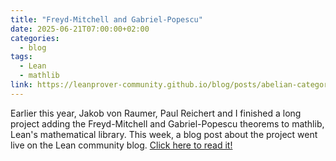 ```yaml
---
title: "Freyd-Mitchell and Gabriel-Popescu"
date: 2025-06-21T07:00:00+02:00
categories:
  - blog
tags:
  - Lean
  - mathlib
link: https://leanprover-community.github.io/blog/posts/abelian-categories/
---
```


Earlier this year, Jakob von Raumer, Paul Reichert and I finished a long project
adding the Freyd-Mitchell and Gabriel-Popescu theorems to mathlib, Lean's
mathematical library. This week, a blog post about the project went live on
the Lean community blog. [Click here to read it!](https://leanprover-community.github.io/blog/posts/abelian-categories/)
